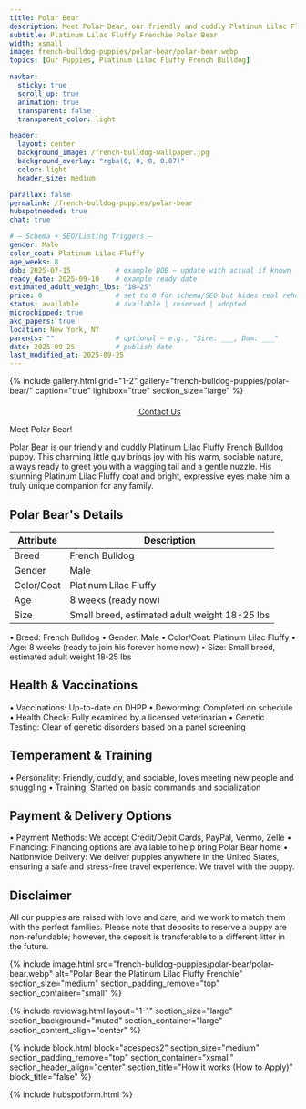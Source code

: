 ```yaml
---
title: Polar Bear
description: Meet Polar Bear, our friendly and cuddly Platinum Lilac Fluffy French Bulldog puppy.
subtitle: Platinum Lilac Fluffy Frenchie Polar Bear
width: xsmall
image: french-bulldog-puppies/polar-bear/polar-bear.webp
topics: [Our Puppies, Platinum Lilac Fluffy French Bulldog]

navbar:
  sticky: true
  scroll_up: true
  animation: true
  transparent: false
  transparent_color: light

header:
  layout: center
  background_image: /french-bulldog-wallpaper.jpg
  background_overlay: "rgba(0, 0, 0, 0.07)"
  color: light
  header_size: medium

parallax: false
permalink: /french-bulldog-puppies/polar-bear
hubspotneeded: true
chat: true

# — Schema + SEO/Listing Triggers —
gender: Male
color_coat: Platinum Lilac Fluffy
age_weeks: 8
dob: 2025-07-15           # example DOB — update with actual if known
ready_date: 2025-09-10    # example ready date
estimated_adult_weight_lbs: "18–25"
price: 0                  # set to 0 for schema/SEO but hides real rehoming fee
status: available         # available | reserved | adopted
microchipped: true
akc_papers: true
location: New York, NY
parents: ""               # optional — e.g., "Sire: ___, Dam: ___"
date: 2025-09-25          # publish date
last_modified_at: 2025-09-25
---
```



{% include gallery.html
grid="1-2"
gallery="french-bulldog-puppies/polar-bear/"
caption="true"
lightbox="true"
section_size="large"
%} 

<center><a class="uk-button uk-button-danger uk-border-pill uk-button-xlarge my-border-rounded" href="tel:212-739-0182">
    <span data-uk-icon="phone" class="uk-icon">
        <svg width="20" height="20" viewBox="0 0 20 20" xmlns="http://www.w3.org/2000/svg"></svg>
    </span>
    Contact Us
</a>
</center>

Meet Polar Bear!

Polar Bear is our friendly and cuddly Platinum Lilac Fluffy French Bulldog puppy. This charming little guy brings joy with his warm, sociable nature, always ready to greet you with a wagging tail and a gentle nuzzle. His stunning Platinum Lilac Fluffy coat and bright, expressive eyes make him a truly unique companion for any family.

## Polar Bear's Details

| Attribute       | Description                |
| --------------- | -------------------------- |
| Breed           | French Bulldog             |
| Gender          | Male                       |
| Color/Coat      | Platinum Lilac Fluffy      |
| Age             | 8 weeks (ready now)        |
| Size            | Small breed, estimated adult weight 18-25 lbs |

  • Breed: French Bulldog
  • Gender: Male
  • Color/Coat: Platinum Lilac Fluffy
  • Age: 8 weeks (ready to join his forever home now)
  • Size: Small breed, estimated adult weight 18-25 lbs

## Health & Vaccinations

  • Vaccinations: Up-to-date on DHPP
  • Deworming: Completed on schedule
  • Health Check: Fully examined by a licensed veterinarian
  • Genetic Testing: Clear of genetic disorders based on a panel screening

## Temperament & Training

  • Personality: Friendly, cuddly, and sociable, loves meeting new people and snuggling
  • Training: Started on basic commands and socialization

## Payment & Delivery Options

  • Payment Methods: We accept Credit/Debit Cards, PayPal, Venmo, Zelle
  • Financing: Financing options are available to help bring Polar Bear home
  • Nationwide Delivery: We deliver puppies anywhere in the United States, ensuring a safe and stress-free travel experience. We travel with the puppy.

## Disclaimer

All our puppies are raised with love and care, and we work to match them with the perfect families. Please note that deposits to reserve a puppy are non-refundable; however, the deposit is transferable to a different litter in the future.

{% include image.html
src="french-bulldog-puppies/polar-bear/polar-bear.webp"
alt="Polar Bear the Platinum Lilac Fluffy Frenchie"
section_size="medium"
section_padding_remove="top"
section_container="small"
%}

{% include reviewsg.html
layout="1-1"
section_size="large"
section_background="muted"
section_container="large"
section_content_align="center"
%}

{% include block.html
block="acespecs2"
section_size="medium"
section_padding_remove="top"
section_container="xsmall"
section_header_align="center"
section_title="How it works (How to Apply)"
block_title="false"
%}

{% include hubspotform.html %}
<script type="application/ld+json">
{
  "@context": "https://schema.org",
  "@type": "Product",
  "name": "{{ page.title }} — French Bulldog Puppy",
  "description": "{{ page.description | strip_newlines | escape }}",
  "image": [
    "{{ site.url }}{{ site.baseurl }}/{{ page.image }}"
  ],
  "sku": "{{ page.permalink | split: '/' | last }}",
  "brand": {
    "@type": "Brand",
    "name": "Ethical Frenchie"
  },
  "category": "Pets",
  "color": "{{ page.color_coat | default: '' }}",
  "gender": "{{ page.gender | default: '' }}",
  "weight": {
    "@type": "QuantitativeValue",
    "unitCode": "LBR",
    "minValue": 20,
    "maxValue": 25
  },
  "additionalProperty": [
    {
      "@type": "PropertyValue",
      "name": "Vaccinations",
      "value": "Up-to-date on DHPP"
    },
    {
      "@type": "PropertyValue",
      "name": "Deworming",
      "value": "Completed on schedule"
    },
    {
      "@type": "PropertyValue",
      "name": "Veterinary Health Check",
      "value": "Fully examined by a licensed veterinarian"
    },
    {
      "@type": "PropertyValue",
      "name": "Genetic Testing",
      "value": "Clear panel screening"
    },
    {
      "@type": "PropertyValue",
      "name": "Microchip",
      "value": "{% if page.microchipped %}Yes{% else %}No{% endif %}"
    },
    {
      "@type": "PropertyValue",
      "name": "AKC Papers",
      "value": "{% if page.akc_papers %}Yes{% else %}No{% endif %}"
    }
  ],
  "offers": {
    "@type": "Offer",
    "url": "{{ site.url }}{{ page.permalink }}",
    "priceCurrency": "USD",
    "price": "{{ page.price | default: 0 }}",
    "availability": "https://schema.org/{% if page.status == 'available' %}InStock{% elsif page.status == 'reserved' %}PreOrder{% else %}SoldOut{% endif %}",
    "seller": {
      "@type": "Organization",
      "name": "Ethical Frenchie",
      "url": "{{ site.url }}",
      "telephone": "+1-212-739-0182",
      "address": {
        "@type": "PostalAddress",
        "addressLocality": "New York",
        "addressRegion": "NY",
        "addressCountry": "US"
      }
    }
  },
  "datePublished": "{{ page.date | date_to_xmlschema }}",
  "dateModified": "{% if page.last_modified_at %}{{ page.last_modified_at | date_to_xmlschema }}{% else %}{{ page.date | date_to_xmlschema }}{% endif %}"
}
</script>

